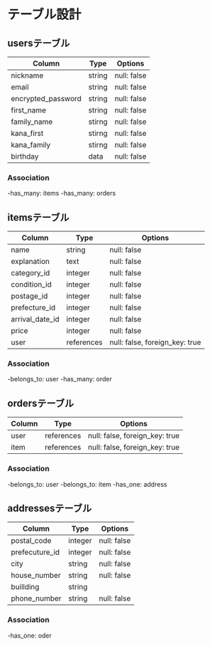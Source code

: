# テーブル設計

## usersテーブル

|Column               |Type       |Options                   |
|---------------------|-----------|--------------------------|
| nickname            | string    | null: false              |
| email               | string    | null: false              |
| encrypted_password  | string    | null: false              |
| first_name          | string    | null: false              |
| family_name         | stirng    | null: false              |
| kana_first          | stirng    | null: false              |
| kana_family         | stirng    | null: false              |
| birthday            | data      | null: false              |


### Association
-has_many: items
-has_many: orders

## itemsテーブル

|Column           |Type         |Options                         |
|-----------------|-------------|--------------------------------|
| name            | string      | null: false                    |
| explanation     | text        | null: false                    |
| category_id     | integer     | null: false                    |
| condition_id    | integer     | null: false                    |
| postage_id      | integer     | null: false                    |
| prefecture_id   | integer     | null: false                    |
| arrival_date_id | integer     | null: false                    |
| price           | integer     | null: false                    |
| user            | references | null: false, foreign_key: true |

### Association
-belongs_to: user
-has_many: order

## ordersテーブル

|Column |Type         |Options                         |
|-------|-------------|--------------------------------|
| user  | references | null: false, foreign_key: true |
| item  | references | null: false, foreign_key: true |

### Association
-belongs_to: user
-belongs_to: item
-has_one: address

## addressesテーブル

|Column          |Type       |Options      |
|----------------|-----------|-------------|
| postal_code    | integer   | null: false |
| prefecuture_id | integer   | null: false |
| city           | string    | null: false |
| house_number   | string    | null: false |
| buillding      | string    |             |
| phone_number   | string    | null: false |

### Association
-has_one: oder
